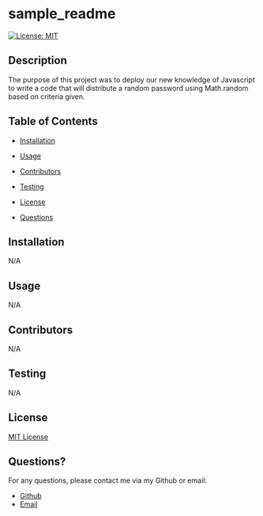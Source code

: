 # sample_readme

  [![License: MIT](https://img.shields.io/badge/License-MIT-yellow.svg)](https://opensource.org/licenses/MIT)
  ## Description

  The purpose of this project was to deploy our new knowledge of Javascript to write a code that will distribute a random password using Math.random based on criteria given.


  ## Table of Contents

  - [Installation](#installation)

  - [Usage](#usage)

  - [Contributors](#contributors)

  - [Testing](#testing)

  - [License](#license)

  - [Questions](#questions)


  ## Installation

  N/A


  ## Usage

  N/A

  ## Contributors

  N/A


  ## Testing

  N/A


  ## License

  [MIT License](https://opensource.org/licenses/MIT)


  ## Questions?

  For any questions, please contact me via my Github or email:
  
  - [Github](https://github.com/Soleiles/)
  - [Email](mailto:ktaing789@gmail.com)

